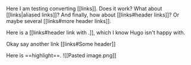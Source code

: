 Here I am testing converting [[links]]. Does it work? What about [[links|aliased links]]? And finally, how about [[links#header links]]? Or maybe several [[links#more header links]].

Here is a [[links#header link with .]], which I know Hugo isn't happy with.

Okay say another link [[links#Some header]]

Here is ==highlight==. ![[Pasted image.png]]